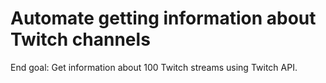 # Automate getting information about Twitch channels
 End goal: Get information about 100 Twitch streams using Twitch API.
